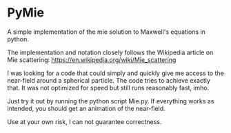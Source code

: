 # PyMie

A simple implementation of the mie solution to Maxwell's equations in python.

The implementation and notation closely follows the Wikipedia article on Mie scattering: https://en.wikipedia.org/wiki/Mie_scattering

I was looking for a code that could simply and quickly give me access to the near-field around a spherical particle.
The code tries to achieve exactly that. It was not optimized for speed but still runs reasonably fast, imho.

Just try it out by running the python script Mie.py. If everything works as intended, you should get an animation of the near-field.


Use at your own risk, I can not guarantee correctness.
